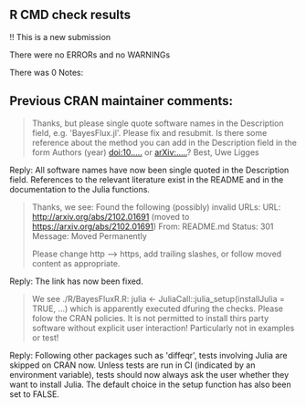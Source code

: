## R CMD check results

!! This is a new submission

There were no ERRORs and no WARNINGs

There was 0 Notes:

## Previous CRAN maintainer comments: 

> Thanks, but please single quote software names in the Description field, 
e.g. 'BayesFlux.jl'.
> Please fix and resubmit.
> Is there some reference about the method you can add in the Description 
field in the form Authors (year) <doi:10.....> or <arXiv:.....>?
> Best,
> Uwe Ligges

Reply: All software names have now been single quoted in the Description field. References to the relevant literature exist in the README and in the documentation to the Julia functions. 


> Thanks, we see:
> Found the following (possibly) invalid URLs:
> URL: http://arxiv.org/abs/2102.01691 (moved to 
> https://arxiv.org/abs/2102.01691)
> From: README.md
> Status: 301
> Message: Moved Permanently
>
> Please change http --> https, add trailing slashes, or follow moved 
content as appropriate.

Reply: The link has now been fixed. 

> We see
> ./R/BayesFluxR.R:  julia <- JuliaCall::julia_setup(installJulia = TRUE, ...)
> which is apparently executed dfuring the checks. Please folow the CRAN 
> policies. It is not permitted to install thirs party software without 
> explicit user interaction! Particularly not in examples or test!

Reply: Following other packages such as 'diffeqr', tests involving Julia are skipped on CRAN now. Unless tests are run in CI (indicated by an environment variable), tests should now always ask the user whether they want to install Julia. The default choice in the setup function has also been set to FALSE. 
